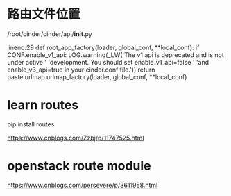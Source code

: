 # 路由文件位置
/root/cinder/cinder/api/__init__.py

lineno:29
def root_app_factory(loader, global_conf, **local_conf):
    if CONF.enable_v1_api:
        LOG.warning(_LW('The v1 api is deprecated and is not under active '
                        'development. You should set enable_v1_api=false '
                        'and enable_v3_api=true in your cinder.conf file.'))
    return paste.urlmap.urlmap_factory(loader, global_conf, **local_conf)


# learn routes

pip install routes

https://www.cnblogs.com/Zzbj/p/11747525.html

# openstack route module

https://www.cnblogs.com/persevere/p/3611958.html

